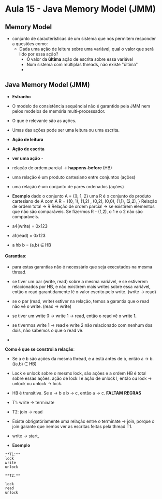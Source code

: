 # Aula 15 - Java Memory Model (JMM)

## Memory Model

- conjunto de características de um sistema que nos permitem responder a questões como:
  - Dada uma ação de leitura sobre uma variável, qual o valor que será lido por essa ação?
    - O valor da **última** ação de escrita sobre essa variável
    - Num sistema com múltiplas threads, não existe "última"
    - 

## Java Memory Model (JMM)

- **Estranho**
- O modelo de consistência sequêncial não é garantido pela JMM nem pelos modelos de memória multi-processador.
- O que é relevante são as ações.
- Umas das ações pode ser uma leitura ou uma escrita.

- **Ação de leitura**
- **Ação de escrita**

- **ver uma ação** - 
- relação de ordem parcial -> **happens-before** (HB)

- uma relação é um produto cartesiano entre conjuntos (ações)
- uma relação é um conjunto de pares ordenados (ações)

- **Exemplo**
dado o conjunto A = {0, 1, 2}
uma R é o conjunto do produto cartesiano de A com A
R = {(0, 1), (1,2) , (0,2), (0,0), (1,1), (2,2), }
Relação de ordem total -> R
Relação de ordem parcial -> se existirem elementos que não são comparáveis.
Se fizermos R - (1,2), o 1 e o 2 não são comparáveis.


- a4(write) = 0x123
- a1(read) = 0x123

- a hb b = (a,b) ∈ HB


#### Garantias:
- para estas garantias não é necessário que seja executados na mesma thread.

- se tiver um par (write, read) sobre a mesma variável, e se estiverem relacionados por HB, e não existirem mais writes sobre essa variável, então o read garantidamente lê o valor escrito pelo write. (write -> read)
- se o par (read, write) estiver na relação, temos a garantia que o read não vê o write. (read -> write)
- se tiver um write 0 -> write 1 -> read, então o read vê o write 1.
- se tivermos write 1 -> read e write 2 não relacionado com nenhum dos dois, não sabemos o que o read vê.
- 
**Como é que se constroi a relação**:
- Se a e b são ações da mesma thread, e a está antes de b, então a -> b. ((a,b) ∈ HB)
- Lock e unlock sobre o mesmo lock, são ações e a ordem HB é total sobre essas ações. ação de lock l e ação de unlock l, então ou lock -> unlock ou unlock -> lock.
- HB é transitiva. Se a -> b e b -> c, então a -> c.
**FALTAM REGRAS**

- T1: write -> terminate
- T2: join -> read
- Existe obrigatóriamente uma relação entre o terminate -> join, porque o join garante que iremos ver as escritas feitas pela thread T1.

- write -> start, 

- **Exemplo**
```
**T1:**
lock
write
unlock

**T2:**

lock
read
unlock
```

